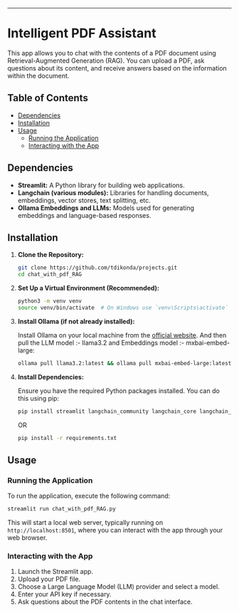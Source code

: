 
---

# Intelligent PDF Assistant

This app allows you to chat with the contents of a PDF document using Retrieval-Augmented Generation (RAG). You can upload a PDF, ask questions about its content, and receive answers based on the information within the document.

## Table of Contents

- [Dependencies](#dependencies)
- [Installation](#installation)
- [Usage](#usage)
  - [Running the Application](#running-the-application)
  - [Interacting with the App](#interacting-with-the-app)

## Dependencies

- **Streamlit:** A Python library for building web applications.
- **Langchain (various modules):** Libraries for handling documents, embeddings, vector stores, text splitting, etc.
- **Ollama Embeddings and LLMs:** Models used for generating embeddings and language-based responses.

## Installation

1. **Clone the Repository:**

   ```bash
   git clone https://github.com/tdikonda/projects.git
   cd chat_with_pdf_RAG
   ```

2. **Set Up a Virtual Environment (Recommended):**

   ```bash
   python3 -m venv venv
   source venv/bin/activate  # On Windows use `venv\Scripts\activate`
   ```

3. **Install Ollama (if not already installed):**

   Install Ollama on your local machine from the [official website](https://ollama.com/). And then pull the LLM model :- llama3.2 and Embeddings model :- mxbai-embed-large:

   ```bash
   ollama pull llama3.2:latest && ollama pull mxbai-embed-large:latest
   ```

4. **Install Dependencies:**

   Ensure you have the required Python packages installed. You can do this using pip:

   ```bash
   pip install streamlit langchain_community langchain_core langchain_experimental langchain_ollama pdfplumber
   ```

   OR

   ```bash
   pip install -r requirements.txt
   ```

## Usage

### Running the Application

To run the application, execute the following command:

```bash
streamlit run chat_with_pdf_RAG.py
```

This will start a local web server, typically running on `http://localhost:8501`, where you can interact with the app through your web browser.

### Interacting with the App

1. Launch the Streamlit app.
2. Upload your PDF file.
3. Choose a Large Language Model (LLM) provider and select a model.
4. Enter your API key if necessary.
5. Ask questions about the PDF contents in the chat interface.
